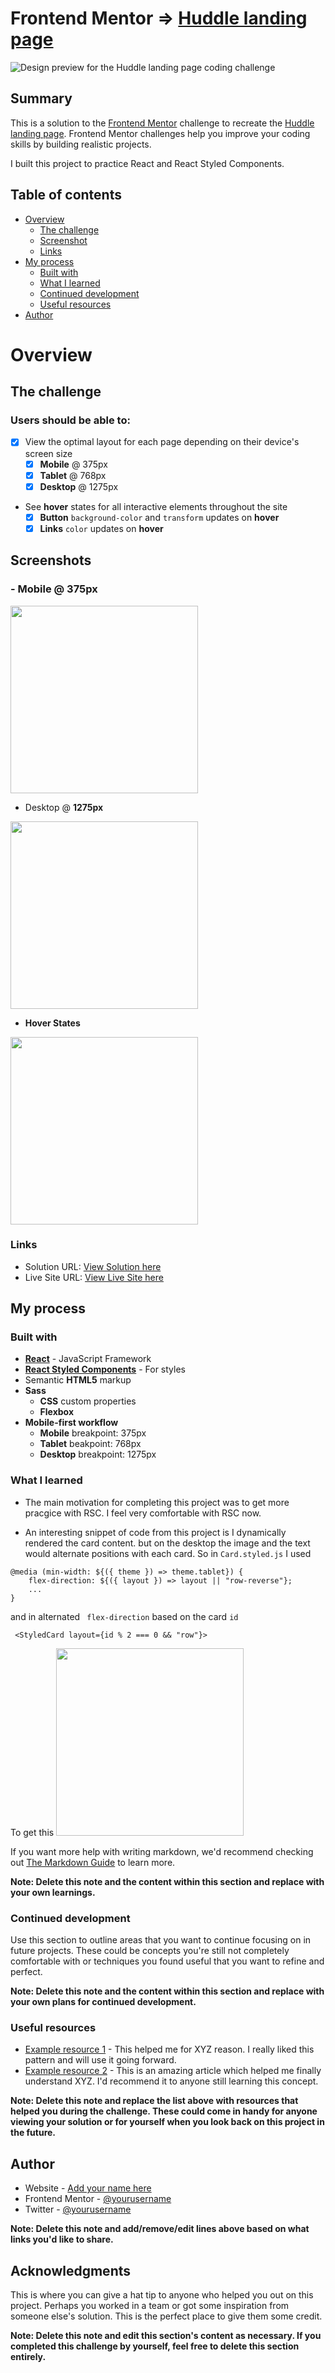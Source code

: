 # Frontend Mentor ⇒ [Huddle landing page](https://www.frontendmentor.io/challenges/huddle-landing-page-with-alternating-feature-blocks-5ca5f5981e82137ec91a5100)

![Design preview for the Huddle landing page coding challenge](https://res.cloudinary.com/dz209s6jk/image/upload/q_auto:good,w_900/Challenges/efl9yt2c7gpgn2ezgeo7.jpg)

## Summary

This is a solution to the [Frontend Mentor](https://www.frontendmentor.io) challenge to recreate the [Huddle landing page](https://www.frontendmentor.io/challenges/huddle-landing-page-with-alternating-feature-blocks-5ca5f5981e82137ec91a5100). Frontend Mentor challenges help you improve your coding skills by building realistic projects.

I built this project to practice React and React Styled Components.

## Table of contents

- [Overview](#overview)
  - [The challenge](#the-challenge)
  - [Screenshot](#screenshot)
  - [Links](#links)
- [My process](#my-process)
  - [Built with](#built-with)
  - [What I learned](#what-i-learned)
  - [Continued development](#continued-development)
  - [Useful resources](#useful-resources)
- [Author](#author)

# Overview

## The challenge

### Users should be able to:

- [x] View the optimal layout for each page depending on their device's screen size
  - [x] <b>Mobile</b> @ 375px
  - [x] <b>Tablet</b> @ 768px
  - [x] <b>Desktop</b> @ 1275px
- See <b>hover</b> states for all interactive elements throughout the site
  - [x] <b>Button</b> `background-color` and `transform` updates on <b>hover</b>
  - [x] <b>Links</b> `color` updates on <b>hover</b>
        
## Screenshots

### - Mobile @ <b>375px</b>

<img src="./design/mobile-design.jpg" alt="" width="300"/>

- Desktop @ <b>1275px</b>

<img src="./design/desktop-design.jpg" alt="" width="300"/>
 
- <b>Hover States</b>

<img src="./design/active-states.jpg" alt="" width="300"/>

### Links

- Solution URL: [View Solution here](https://www.frontendmentor.io/solutions/huddle-landing-page-using-react-react-styled-components-and-sass-e17B_UO4t)
- Live Site URL: [View Live Site here](https://distracted-davinci-033bd1.netlify.app/)

## My process

### Built with

- <b>[React](https://reactjs.org/)</b> - JavaScript Framework
- <b>[React Styled Components](https://styled-components.com/)</b> - For styles
- Semantic <b>HTML5</b> markup
- <b>Sass</b> 
  - <b>CSS</b> custom properties
  - <b>Flexbox</b>
- <b>Mobile-first workflow</b>
  - <b>Mobile</b> breakpoint: 375px
  - <b>Tablet</b> beakpoint: 768px
  - <b>Desktop</b> breakpoint: 1275px
 
### What I learned

- The main motivation for completing this project was to get more pracgice with RSC.  I feel very comfortable with RSC now.

- An interesting snippet of code from this project is
I dynamically rendered the card content. but on the desktop the image and the text would alternate positions with each card. So in `Card.styled.js`
I used 
````
@media (min-width: ${({ theme }) => theme.tablet}) {
    flex-direction: ${({ layout }) => layout || "row-reverse"};
    ...
}
````
and in <Card/> alternated ` flex-direction` based on the card `id`
````
 <StyledCard layout={id % 2 === 0 && "row"}>
````
 To get this
<img src="./design/card.png" alt="" width="300"/>



If you want more help with writing markdown, we'd recommend checking out [The Markdown Guide](https://www.markdownguide.org/) to learn more.

**Note: Delete this note and the content within this section and replace with your own learnings.**

### Continued development

Use this section to outline areas that you want to continue focusing on in future projects. These could be concepts you're still not completely comfortable with or techniques you found useful that you want to refine and perfect.

**Note: Delete this note and the content within this section and replace with your own plans for continued development.**

### Useful resources

- [Example resource 1](https://www.example.com) - This helped me for XYZ reason. I really liked this pattern and will use it going forward.
- [Example resource 2](https://www.example.com) - This is an amazing article which helped me finally understand XYZ. I'd recommend it to anyone still learning this concept.

**Note: Delete this note and replace the list above with resources that helped you during the challenge. These could come in handy for anyone viewing your solution or for yourself when you look back on this project in the future.**

## Author

- Website - [Add your name here](https://www.your-site.com)
- Frontend Mentor - [@yourusername](https://www.frontendmentor.io/profile/yourusername)
- Twitter - [@yourusername](https://www.twitter.com/yourusername)

**Note: Delete this note and add/remove/edit lines above based on what links you'd like to share.**

## Acknowledgments

This is where you can give a hat tip to anyone who helped you out on this project. Perhaps you worked in a team or got some inspiration from someone else's solution. This is the perfect place to give them some credit.

**Note: Delete this note and edit this section's content as necessary. If you completed this challenge by yourself, feel free to delete this section entirely.**
